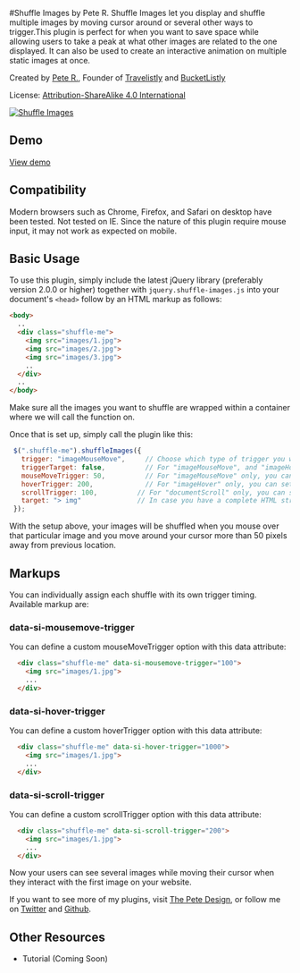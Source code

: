 #Shuffle Images by Pete R.
Shuffle Images let you display and shuffle multiple images by moving cursor around or several other ways to trigger.This plugin is perfect for when you want to save space while allowing users to take a peak at what other images are related to the one displayed. It can also be used to create an interactive animation on multiple static images at once.


Created by [Pete R.](http://www.thepetedesign.com), Founder of [Travelistly](http://www.travelistly.com) and [BucketListly](http://www.bucketlistly.com)

License: [Attribution-ShareAlike 4.0 International](http://creativecommons.org/licenses/by-sa/4.0/deed.en_US)

[![Shuffle Images](http://www.thepetedesign.com/images/shuffle-images_image.jpg "Shuffle Images")](http://www.thepetedesign.com/demos/shuffle-images.html)


## Demo
[View demo](http://www.thepetedesign.com/demos/shuffle-images.html)

## Compatibility
Modern browsers such as Chrome, Firefox, and Safari on desktop have been tested. Not tested on IE. Since the nature of this plugin require mouse input, it may not work as expected on mobile.

## Basic Usage
To use this plugin, simply include the latest jQuery library (preferably version 2.0.0 or higher) together with `jquery.shuffle-images.js` into your document's `<head>` follow by an HTML markup as follows:

````html
<body>
  ..
  <div class="shuffle-me">
    <img src="images/1.jpg">
    <img src="images/2.jpg">
    <img src="images/3.jpg">
    ..
  </div>
  ..
</body>

````
Make sure all the images you want to shuffle are wrapped within a container where we will call the function on.

Once that is set up, simply call the plugin like this:

````javascript
 $(".shuffle-me").shuffleImages({
   trigger: "imageMouseMove",     // Choose which type of trigger you want here. Available options are "imageMouseMove", "imageHover", "documentMouseMove", and "documentScroll". "imageMouseMove" will trigger when your mouse over the image and move your cursor. "imageHover" will trigger when you mouse over without moving your cursor. "documentMouseMove" will trigger when cursor is being moved anywhere on the page. "documentScroll" will trigger when you scroll the page. The default value is "imageMouseMove"
   triggerTarget: false,          // For "imageMouseMove", and "imageHover" only, you can set which element to trigger the image shuffle when mouse over. For example, if you want a container ".main" to trigger an image shuffle instead of the image itself, put $(".main") for this option. Default value is false.
   mouseMoveTrigger: 50,          // For "imageMouseMove" only, you can set how many pixels you have to move in order to trigger one image shuffle. The lower the faster. The default value is 50.
   hoverTrigger: 200,             // For "imageHover" only, you can set how long you have to hover the image until it shuffles to other images. The option accepts milliseconds without unit. The default value is 200.
   scrollTrigger: 100,          // For "documentScroll" only, you can set how many pixels you have to scroll to see the image shuffle. The default value is 100.
   target: "> img"              // In case you have a complete HTML structure, you can set your own custom selector to your images here. The default value is "> img" which means images that are directly under the "shuffle-me" will be used to shuffle.
 });
````
With the setup above, your images will be shuffled when you mouse over that particular image and you move around your cursor more than 50 pixels away from previous location.

## Markups
You can individually assign each shuffle with its own trigger timing. Available markup are:


### data-si-mousemove-trigger
You can define a custom mouseMoveTrigger option with this data attribute:

````html
  <div class="shuffle-me" data-si-mousemove-trigger="100">
    <img src="images/1.jpg">
    ...
  </div>
````

### data-si-hover-trigger
You can define a custom hoverTrigger option with this data attribute:

````html
  <div class="shuffle-me" data-si-hover-trigger="1000">
    <img src="images/1.jpg">
    ...
  </div>
````

### data-si-scroll-trigger
You can define a custom scrollTrigger option with this data attribute:

````html
  <div class="shuffle-me" data-si-scroll-trigger="200">
    <img src="images/1.jpg">
    ...
  </div>
````

Now your users can see several images while moving their cursor when they interact with the first image on your website. 

If you want to see more of my plugins, visit [The Pete Design](http://www.thepetedesign.com/#plugins), or follow me on [Twitter](http://www.twitter.com/peachananr) and [Github](http://www.github.com/peachananr).

## Other Resources
- Tutorial (Coming Soon)
